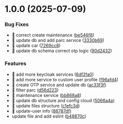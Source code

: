 # 1.0.0 (2025-07-09)


### Bug Fixes

* 🐛 correct create maintenance ([be546f8](https://github.com/victory-aime/rental-platform-backend/commit/be546f8a8523f0de07b696270370b8b15ee34aca))
* 🐛 update  db and add parc service ([3330b69](https://github.com/victory-aime/rental-platform-backend/commit/3330b69117d46ffe7b902d6d057224907a39f9af))
* 🐛 update car ([7269cc8](https://github.com/victory-aime/rental-platform-backend/commit/7269cc825209dd4b55b0470c2df7e11537b02772))
* 🐛 update db schema correct otp logic ([90d2432](https://github.com/victory-aime/rental-platform-backend/commit/90d2432a171df2891c1e8062b2d6a3d9cf6a04e3))


### Features

* 🎸 add more keycloak services ([6df2fa0](https://github.com/victory-aime/rental-platform-backend/commit/6df2fa095239f41444e67a5e21ec3f43d377edac))
* 🎸 add more service to custom user profile ([f96afd4](https://github.com/victory-aime/rental-platform-backend/commit/f96afd4a9be656ffa62adf38dd4c49cd12e31f2d))
* 🎸 create OTP service and update db ([ac33f3f](https://github.com/victory-aime/rental-platform-backend/commit/ac33f3f7bd1fa2f52dcfe79f257d170131618538))
* 🎸 filter parc ([d56d223](https://github.com/victory-aime/rental-platform-backend/commit/d56d2235c74c09af44bd2c5a1efdd07ac030d018))
* 🎸 maintenance service ([bb868a8](https://github.com/victory-aime/rental-platform-backend/commit/bb868a8498a1f3d82711f66bc7aca54eb0e2b78a))
* 🎸 update db structure and config cloud ([5066a4a](https://github.com/victory-aime/rental-platform-backend/commit/5066a4aa6a68964a62ed04d6c2c166742618f0d6))
* 🎸 update files structure ([c1efc3d](https://github.com/victory-aime/rental-platform-backend/commit/c1efc3d99fc26f41dc421063c27f5e4e394cb7d2))
* 🎸 update-user info ([88787df](https://github.com/victory-aime/rental-platform-backend/commit/88787dfed9e0600b5a7774e719a1e70e3203f780))
* update file and add eslint ([b48870c](https://github.com/victory-aime/rental-platform-backend/commit/b48870cc4b19c885dafe29e3f2c3011bbaf976ed))
